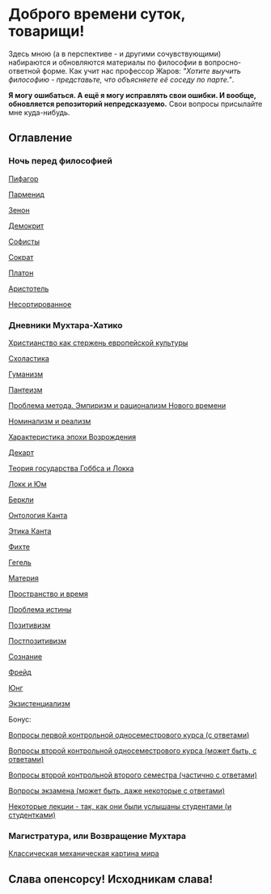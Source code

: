# Доброго времени суток, товарищи!

Здесь мною (а в перспективе - и другими сочувствующими) набираются и обновляются материалы по философии в вопросно-ответной форме.
Как учит нас профессор Жаров: *"Хотите выучить философию - представьте, что объясняете её соседу по парте."*.

**Я могу ошибаться. А ещё я могу исправлять свои ошибки. И вообще, обновляется репозиторий непредсказуемо.**
Свои вопросы присылайте мне куда-нибудь.

## Оглавление

### Ночь перед философией

[Пифагор](Pifagor.md "Число правит миром")

[Парменид](Parmenid.md "Бытие есть, небытия нет")

[Зенон](Zenon.md "Матан бы он не сдал")

[Демокрит](Demokrit.md "Древнегреческий Горбачёв, тоже любил разбивать небытиём")

[Софисты](sofisty.md "Философ ищет предельные основания, софист - прибыльные")

[Сократ](Sokrat.md "Траванулся за идеи")

[Платон](Platon.md "Мир вещей - варварская грязь")

[Аристотель](Aristotel.md "Какая гадючистая гадюка!")

[Несортированное](nesort.md "Всякая фигня, потихоньку сортируется")

### Дневники Мухтара-Хатико

[Христианство как стержень европейской культуры](sterzhen.md)

[Схоластика](scholasty.md "Принципиальные глаза принципиального крота")

[Гуманизм](gumanizm.md)

[Пантеизм](panteizm.md)

[Проблема метода. Эмпиризм и рационализм Нового времени](problema_metoda.md "Чо, проблемы?")

[Номинализм и реализм](nominalizm_i_realizm.md)

[Характеристика эпохи Возрождения](vozrozhd.md)

[Декарт](Dekart.md "Спалим же всё в огне сомнений!")

[Теория государства Гоббса и Локка](gosudarstvo_Gobbs_Lokk.md "ИГИЛ - идеи Гоббса и Локка")

[Локк и Юм](Lokk_i_Jum.md "Опыт = сумма ощущений плюс привычка на тета-функцию")

[Беркли](Berkli.md)

[Онтология Канта](Kant_onto.md "Мир не в себе")

[Этика Канта](Kant_etika.md)

[Фихте](Fihte.md)

[Гегель](Gegel.md)

[Материя](materia.md)

[Пространство и время](prostranstvo.md)

[Проблема истины](istina.md "Я знаю - истина в ***е!")

[Позитивизм](positivizm.md "ЭмПиРиОкРиТиЦиЗм")

[Постпозитивизм](postpositivizm.md)

[Сознание](soznanie.md)

[Фрейд](Freid.md)

[Юнг](Jung.md)

[Экзистенциализм](existancializm.md)

Бонус:

[Вопросы первой контрольной односеместрового курса (с ответами)](kr1_new_Shevelyova.md)

[Вопросы второй контрольной односеместрового курса (может быть, с ответами)](kr2_new.md)

[Вопросы второй контрольной второго семестра (частично с ответами)](kr4.md)

[Вопросы экзамена (может быть, даже некоторые с ответами)](ekzamen.md)

[Некоторые лекции - так, как они были услышаны студентами (и студентками)](Lekcii-2016/index.md)

### Магистратура, или Возвращение Мухтара

[Классическая механическая картина мира](КМКМ.md)

## Слава опенсорсу! Исходникам слава!


